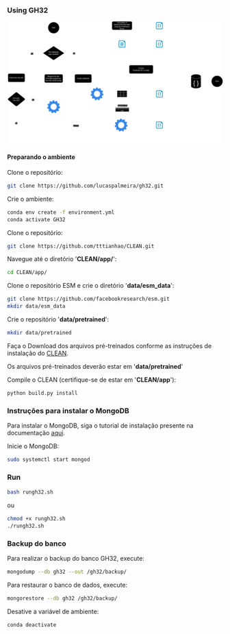 ### Using GH32


<p align="center">
    <img src="https://github.com/lucaspalmeira/gh32/blob/master/gh32_project.png" alt="drawing"  width="600"/>
</p>


#### Preparando o ambiente

Clone o repositório:
```bash
git clone https://github.com/lucaspalmeira/gh32.git
```

Crie o ambiente:
```bash
conda env create -f environment.yml
conda activate GH32
```

Clone o repositório:
```bash
git clone https://github.com/tttianhao/CLEAN.git
```

Navegue até o diretório '**CLEAN/app/**':
```bash
cd CLEAN/app/
```

Clone o repositório ESM e crie o diretório '**data/esm_data**':
```bash
git clone https://github.com/facebookresearch/esm.git
mkdir data/esm_data
```

Crie o repositório '**data/pretrained**':
```bash
mkdir data/pretrained
```

<p>Faça o Download dos arquivos pré-treinados conforme as instruções de instalação do <a href="https://github.com/tttianhao/CLEAN?tab=readme-ov-file#1-install">CLEAN</a>.</p>

Os arquivos pré-treinados deverão estar em '**data/pretrained**'

Compile o CLEAN (certifique-se de estar em '**CLEAN/app**'):
```bash
python build.py install
```

### Instruções para instalar o MongoDB
<p>Para instalar o MongoDB, siga o tutorial de instalação presente na documentação <a href="https://www.mongodb.com/pt-br/docs/manual/installation/">aqui</a>.</p>

Inicie o MongoDB:
```bash
sudo systemctl start mongod
```

### Run
```bash
bash rungh32.sh
```
ou
```bash
chmod +x rungh32.sh
./rungh32.sh
```

### Backup do banco

Para realizar o backup do banco GH32, execute:
```bash
mongodump --db gh32 --out /gh32/backup/
```

Para restaurar o banco de dados, execute:
```bash
mongorestore --db gh32 /gh32/backup/
```

Desative a variável de ambiente:
```bash
conda deactivate
```